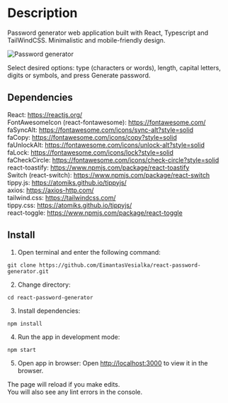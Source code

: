 # Description

Password generator web application built with React, Typescript and TailWindCSS.
Minimalistic and mobile-friendly design.

![Password generator](https://img001.prntscr.com/file/img001/nW3jEE24RSmFY70_lhShhA.png)

Select desired options: type (characters or words), length, capital letters, digits or symbols, and press Generate password.

## Dependencies

React: https://reactjs.org/<br />
FontAwesomeIcon (react-fontawesome): https://fontawesome.com/<br />
faSyncAlt: https://fontawesome.com/icons/sync-alt?style=solid<br />
faCopy: https://fontawesome.com/icons/copy?style=solid<br />
faUnlockAlt: https://fontawesome.com/icons/unlock-alt?style=solid<br />
faLock: https://fontawesome.com/icons/lock?style=solid<br />
faCheckCircle: https://fontawesome.com/icons/check-circle?style=solid<br />
react-toastify: https://www.npmjs.com/package/react-toastify<br />
Switch (react-switch): https://www.npmjs.com/package/react-switch<br />
tippy.js: https://atomiks.github.io/tippyjs/<br />
axios: https://axios-http.com/<br />
tailwind.css: https://tailwindcss.com/<br />
tippy.css: https://atomiks.github.io/tippyjs/<br />
react-toggle: https://www.npmjs.com/package/react-toggle<br />

## Install

1. Open terminal and enter the following command:
```
git clone https://github.com/EimantasVesialka/react-password-generator.git
```
2. Change directory:
```
cd react-password-generator
```
3. Install dependencies:
```
npm install
```
4. Run the app in development mode:
```
npm start
```
5. Open app in browser:
Open [http://localhost:3000](http://localhost:3000) to view it in the browser.

The page will reload if you make edits.\
You will also see any lint errors in the console.
